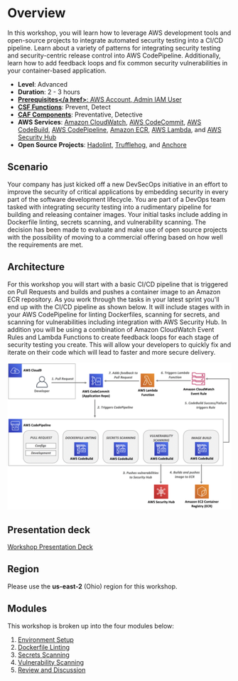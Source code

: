 # Overview

In this workshop, you will learn how to leverage AWS development tools and open-source projects to integrate automated security testing into a CI/CD pipeline. Learn about a variety of patterns for integrating security testing and security-centric release control into AWS CodePipeline. Additionally, learn how to add feedback loops and fix common security vulnerabilities in your container-based application.

* **Level**: Advanced
* **Duration**: 2 - 3 hours
* **<a href="https://awssecworkshops.com/getting-started/" target="_blank">Prerequisites</a href>**: AWS Account, Admin IAM User
* **<a href="https://www.nist.gov/cyberframework/online-learning/components-framework" target="_blank">CSF Functions</a>**: Prevent, Detect
* **<a href="https://d0.awsstatic.com/whitepapers/AWS_CAF_Security_Perspective.pdf" target="_blank">CAF Components</a>**: Preventative, Detective
* **AWS Services**: <a href="https://aws.amazon.com/cloudwatch/" target="_blank">Amazon CloudWatch</a>, <a href="https://aws.amazon.com/codecommit/" target="_blank">AWS CodeCommit</a>, <a href="https://aws.amazon.com/codebuild/" target="_blank">AWS CodeBuild</a>, <a href="https://aws.amazon.com/codepipeline/" target="_blank">AWS CodePipeline</a>, <a href="https://aws.amazon.com/ecr/" target="_blank">Amazon ECR</a>, <a href="https://aws.amazon.com/lambda/" target="_blank">AWS Lambda</a>, and <a href="https://aws.amazon.com/security-hub/ " target="_blank">AWS Security Hub</a>
* **Open Source Projects**: <a href="https://github.com/hadolint/hadolint" target="_blank">Hadolint</a>, <a href="https://github.com/dxa4481/truffleHog" target="_blank">Trufflehog</a>, and <a href="https://anchore.com/opensource/" target="_blank">Anchore</a>

## Scenario

Your company has just kicked off a new DevSecOps initiative in an effort to improve the security of critical applications by embedding security in every part of the software development lifecycle.  You are part of a DevOps team tasked with integrating security testing into a rudimentary pipeline for building and releasing container images.  Your initial tasks include adding in Dockerfile linting, secrets scanning, and vulnerability scanning.  The decision has been made to evaluate and make use of open source projects with the possibility of moving to a commercial offering based on how well the requirements are met. 

## Architecture

For this workshop you will start with a basic CI/CD pipeline that is triggered on Pull Requests and builds and pushes a container image to an Amazon ECR repository.  As you work through the tasks in your latest sprint you'll end up with the CI/CD pipeline as shown below.  It will include stages with in your AWS CodePipeline for linting Dockerfiles, scanning for secrets, and scanning for vulnerabilities including integration with AWS Security Hub.  In addition you will be using a combination of Amazon CloudWatch Event Rules and Lambda Functions to create feedback loops for each stage of security testing you create.  This will allow your developers to quickly fix and iterate on their code which will lead to faster and more secure delivery.

![Architecture](./images/diagram-basic-arch.png "Workload Architecture")
## Presentation deck

[Workshop Presentation Deck](./container-devsecops-presentation.pdf)

## Region

Please use the **us-east-2** (Ohio) region for this workshop.

## Modules

This workshop is broken up into the four modules below: 

1. [Environment Setup](./01-env-setup.md)
2. [Dockerfile Linting](./02-linting.md) 
3. [Secrets Scanning](./03-secrets-scanning.md) 
4. [Vulnerability Scanning](./04-vuln-scanning.md)
5. [Review and Discussion](./05-review.md)